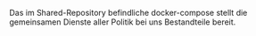 Das im Shared-Repository befindliche docker-compose stellt die gemeinsamen Dienste aller Politik bei uns Bestandteile bereit.

